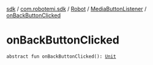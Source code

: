 [sdk](../../../index.md) / [com.robotemi.sdk](../../index.md) / [Robot](../index.md) / [MediaButtonListener](index.md) / [onBackButtonClicked](./on-back-button-clicked.md)

# onBackButtonClicked

`abstract fun onBackButtonClicked(): `[`Unit`](https://kotlinlang.org/api/latest/jvm/stdlib/kotlin/-unit/index.html)